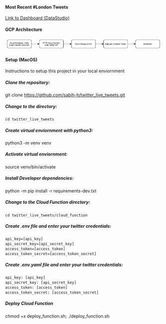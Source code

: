 #### Most Recent #London Tweets
[Link to Dashboard (DataStudio)](https://datastudio.google.com/s/vIU2tiJqnk4)


#### GCP Architecture
![GCP Architecture](architecture.png)

#### Setup (MacOS)
Instructions to setup this project in your local enviornment 


##### Clone the repository:
git clone https://github.com/sabih-h/twitter_live_tweets.git


##### Change to the directory:
`cd twitter_live_tweets`


##### Create virtual enviornment with python3:
python3 -m venv venv


##### Activate virtual enviornment:
source venv/bin/activate


##### Install Developer dependencies:
python -m pip install -r requirements-dev.txt


##### Change to the Cloud Function directory:
`cd twitter_live_tweets/cloud_function`


##### Create .env file and enter your twitter credentials:
```
api_key=[api_key]
api_secret_key=[api_secret_key]
access_token=[access_token]
access_token_secret=[access_token_secret]
```


##### Create .env.yaml file and enter your twitter credentials:
```
api_key: [api_key]
api_secret_key: [api_secret_key]
access_token: [access_token]
access_token_secret: [access_token_secret]
```


##### Deploy Cloud Function
chmod +x deploy_function.sh; ./deploy_function.sh















